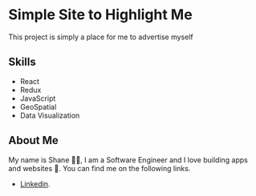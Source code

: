 # Simple Site to Highlight Me

This project is simply a place for me to advertise myself

## Skills

- React
- Redux
- JavaScript
- GeoSpatial
- Data Visualization

## About Me

My name is Shane 👋😃, I am a Software Engineer and I love building apps and websites 🚀. You can find me on the following links.

- [Linkedin](https://www.linkedin.com/in/shane-r-bergman/).
